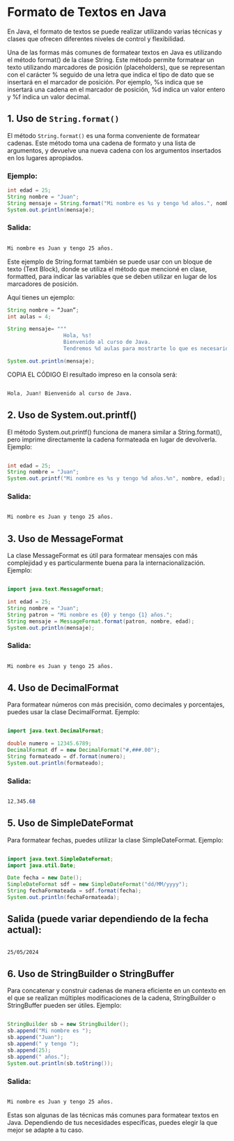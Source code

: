 # Formato de Textos en Java

En Java, el formato de textos se puede realizar utilizando varias técnicas y clases que ofrecen diferentes niveles de control y flexibilidad.

Una de las formas más comunes de formatear textos en Java es utilizando el método format() de la clase String. Este método permite formatear un texto utilizando marcadores de posición (placeholders), que se representan con el carácter % seguido de una letra que indica el tipo de dato que se insertará en el marcador de posición. Por ejemplo, %s indica que se insertará una cadena en el marcador de posición, %d indica un valor entero y %f indica un valor decimal.

## 1. Uso de `String.format()`

El método `String.format()` es una forma conveniente de formatear cadenas. Este método toma una cadena de formato y una lista de argumentos, y devuelve una nueva cadena con los argumentos insertados en los lugares apropiados.

### Ejemplo:

```java
int edad = 25;
String nombre = "Juan";
String mensaje = String.format("Mi nombre es %s y tengo %d años.", nombre, edad);
System.out.println(mensaje);
```

### Salida:

```css

Mi nombre es Juan y tengo 25 años.
```
Este ejemplo de String.format también se puede usar con un bloque de texto (Text Block), donde se utiliza el método que mencioné en clase, formatted, para indicar las variables que se deben utilizar en lugar de los marcadores de posición.

Aquí tienes un ejemplo:

```java
String nombre = “Juan”;
int aulas = 4;

String mensaje= """
                  Hola, %s!
                  Bienvenido al curso de Java.
                  Tendremos %d aulas para mostrarte lo que es necesario para que puedas dar tu primeros pasos en este lenguaje                  """.formatted(nombre, aulas);

System.out.println(mensaje);
```

COPIA EL CÓDIGO
El resultado impreso en la consola será:

```css

Hola, Juan! Bienvenido al curso de Java.
```

## 2. Uso de System.out.printf()

El método System.out.printf() funciona de manera similar a String.format(), pero imprime directamente la cadena formateada en lugar de devolverla.
Ejemplo:

```java

int edad = 25;
String nombre = "Juan";
System.out.printf("Mi nombre es %s y tengo %d años.%n", nombre, edad);
```

### Salida:

```css

Mi nombre es Juan y tengo 25 años.
```

## 3. Uso de MessageFormat

La clase MessageFormat es útil para formatear mensajes con más complejidad y es particularmente buena para la internacionalización.
Ejemplo:

```java

import java.text.MessageFormat;

int edad = 25;
String nombre = "Juan";
String patron = "Mi nombre es {0} y tengo {1} años.";
String mensaje = MessageFormat.format(patron, nombre, edad);
System.out.println(mensaje);
```

### Salida:

```css

Mi nombre es Juan y tengo 25 años.
```

## 4. Uso de DecimalFormat

Para formatear números con más precisión, como decimales y porcentajes, puedes usar la clase DecimalFormat.
Ejemplo:

```java

import java.text.DecimalFormat;

double numero = 12345.6789;
DecimalFormat df = new DecimalFormat("#,###.00");
String formateado = df.format(numero);
System.out.println(formateado);
```

### Salida:

```css

12,345.68
```

## 5. Uso de SimpleDateFormat

Para formatear fechas, puedes utilizar la clase SimpleDateFormat.
Ejemplo:

```java

import java.text.SimpleDateFormat;
import java.util.Date;

Date fecha = new Date();
SimpleDateFormat sdf = new SimpleDateFormat("dd/MM/yyyy");
String fechaFormateada = sdf.format(fecha);
System.out.println(fechaFormateada);
```

## Salida (puede variar dependiendo de la fecha actual):

```css

25/05/2024
```

## 6. Uso de StringBuilder o StringBuffer

Para concatenar y construir cadenas de manera eficiente en un contexto en el que se realizan múltiples modificaciones de la cadena, StringBuilder o StringBuffer pueden ser útiles.
Ejemplo:

```java

StringBuilder sb = new StringBuilder();
sb.append("Mi nombre es ");
sb.append("Juan");
sb.append(" y tengo ");
sb.append(25);
sb.append(" años.");
System.out.println(sb.toString());
```

### Salida:

```css

Mi nombre es Juan y tengo 25 años.
```

Estas son algunas de las técnicas más comunes para formatear textos en Java. Dependiendo de tus necesidades específicas, puedes elegir la que mejor se adapte a tu caso.